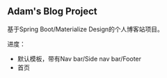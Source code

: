 Adam's Blog Project
------
基于Spring Boot/Materialize Design的个人博客站项目。

进度：
- 默认模板，带有Nav bar/Side nav bar/Footer
- 首页